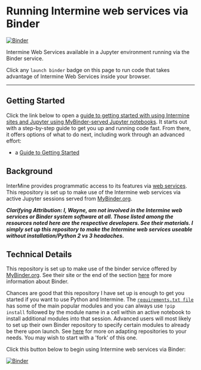 # Running Intermine web services via Binder

[![Binder](https://mybinder.org/badge.svg)](https://mybinder.org/v2/gh/fomightez/intermine-binder/master?filepath=index.ipynb)

Intermine Web Services available in a Jupyter environment running via the Binder service.

Click any `launch binder` badge on this page to run code that takes advantage of Intermine Web Services inside your browser.

----

Getting Started
---------------

Click the link below to open a [guide to getting started with using Intermine sites and Jupyter using MyBinder-served Jupyter notebooks](https://github.com/fomightez/guide_to_intermine-binder). It starts out with a step-by-step guide to get you up and running code fast. From there, it offers options of what to do next, including work through an advanced effort:

* a [Guide to Getting Started](https://github.com/fomightez/guide_to_intermine-binder)


Background
----------

InterMine provides programmatic access to its features via [web services](http://intermine.readthedocs.io/en/latest/web-services/). This repository is set up to make use of the Intermine web services via active Jupyter sessions served from [MyBinder.org](https://mybinder.org/).

***Clarifying Attribution: I, Wayne, am not involved in the Intermine web services or Binder system software at all. Those listed among the resources noted here are the respective developers. See their materials. I simply set up this repository to make the Intermine web services useable without installation/Python 2 vs 3 headaches.***

Technical Details
-----------------

This repository is set up to make use of the binder service offered by [MyBinder.org](https://mybinder.org/). See their site or the end of the section [here](https://github.com/fomightez/guide_to_intermine-binder/blob/master/part_2.md#mybinderorgbinder-and-github) for more information about Binder.

Chances are good that this repository I have set up is enough to get you started if you want to use Python and Intermine. The [`requirements.txt file`](https://github.com/fomightez/intermine-binder/blob/master/requirements.txt) has some of the main popular modules and you can always use `!pip install` followed by the module name in a cell within an active notebook to install additional modules into that session. Advanced users will most likely to set up their own Binder repository to specify certain modules to already be there upon launch. See [here](https://github.com/fomightez/guide_to_intermine-binder/blob/master/part_2.md#mybinderorgbinder-and-github) for more on adapting repositories to your needs. You may wish to start with a 'fork' of this one.

Click this button below to begin using Intermine web services via Binder:

[![Binder](https://mybinder.org/badge.svg)](https://mybinder.org/v2/gh/fomightez/intermine-binder/master?filepath=index.ipynb)
